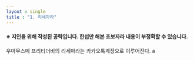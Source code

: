 ```yaml
---
layout : single
title : "1. 리세마라"
---
```


#### &#8251; 지인을 위해 작성된 공략입니다. 한섭만 해본 초보자라 내용이 부정확할 수 있습니다.

우마무스메 프리티더비의 리세마라는 카카오톡계정으로 이루어진다. a
